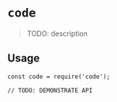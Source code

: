# `code`

> TODO: description

## Usage

```
const code = require('code');

// TODO: DEMONSTRATE API
```

